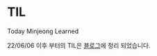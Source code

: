 # TIL
Today Minjeong Learned

22/06/06 이후 부터의 TIL은 [블로그](https://coding-queen.tistory.com/)에 정리 되었습니다.
